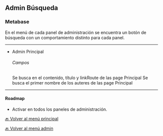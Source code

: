 ## Admin Búsqueda

### Metabase
En el menú de cada panel de administración se encuentra un botón 
de búsqueda con un comportamiento distinto para cada panel.

___
* Admin Principal
  
    ###### Campos   
    Se busca en el contenido, título y linkRoute de las page Principal
    Se busca el primer nombre de los auteres de las page Principal
___



#### Roadmap
* Activar en todos los paneles de administración.


[ 🔙 Volver al menú principal](../menu.md)

[ 🔙 Volver al menú admin](menu-admin.md)